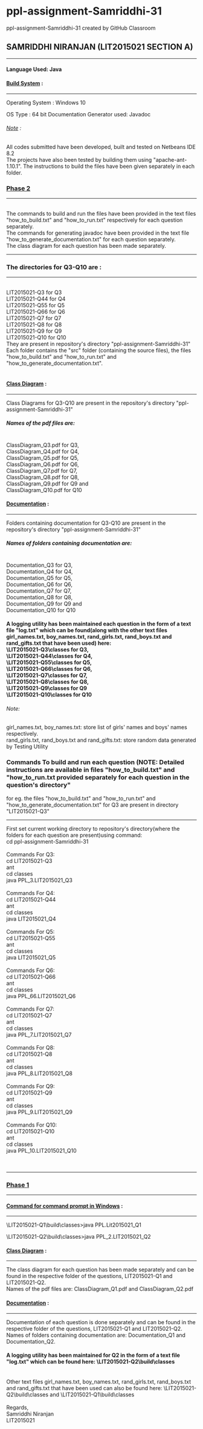 # ppl-assignment-Samriddhi-31
ppl-assignment-Samriddhi-31 created by GitHub Classroom
<h2>SAMRIDDHI NIRANJAN (LIT2015021   SECTION A)</h2>
<hr>

<h4>Language Used: Java </h4>
<h4><u>Build System</u> :</h4>
<hr>
Operating System : Windows 10 <p>
OS Type : 64 bit
Documentation Generator used: Javadoc<p>
<h6><u>Note</u> :</h6>
<p>All codes submitted have been developed, built and tested on Netbeans IDE 8.2
<br>
The projects have also been tested by building them using "apache-ant-1.10.1". The instructions to build the files have been given separately in each folder.

<h3><u>Phase 2</u></h3>
<hr>
<br>
The commands to build and run the files have been provided in the text files "how_to_build.txt" and "how_to_run.txt" respectively for each question separately.
<br>
The commands for generating javadoc have been provided in the text file "how_to_generate_documentation.txt" for each question separately.
<br>
The class diagram for each question has been made separately.<br>
<hr>
<h3>The directories for Q3-Q10 are :</h3>
<hr>
<br>LIT2015021-Q3 for Q3<br>LIT2015021-Q44 for Q4<br>LIT2015021-Q55 for Q5<br>LIT2015021-Q66 for Q6<br>LIT2015021-Q7 for Q7<br>LIT2015021-Q8 for Q8<br>LIT2015021-Q9 for Q9<br>LIT2015021-Q10 for Q10
<br>They are present in repository's directory "ppl-assignment-Samriddhi-31"
<br>
Each folder contains the "src" folder (containing the source files), the files "how_to_build.txt" and "how_to_run.txt" and "how_to_generate_documentation.txt".
<br>
<br>
<h4><u>Class Diagram</u> :</h4>
<hr>
Class Diagrams  for Q3-Q10 are present in the repository's directory "ppl-assignment-Samriddhi-31"
<br>
<h5>Names of the pdf files are:</h5> <br>ClassDiagram_Q3.pdf for Q3, <br>ClassDiagram_Q4.pdf for Q4, <br>ClassDiagram_Q5.pdf for Q5, <br>ClassDiagram_Q6.pdf for Q6,<br>ClassDiagram_Q7.pdf for Q7,<br>ClassDiagram_Q8.pdf for Q8,<br>ClassDiagram_Q9.pdf for Q9 and<br>ClassDiagram_Q10.pdf for Q10

<h4><u>Documentation</u> :</h4>
<hr>
Folders containing documentation for Q3-Q10 are present in the repository's directory "ppl-assignment-Samriddhi-31"
<br>
<h5>Names of folders containing documentation are:</h5> <br>Documentation_Q3 for Q3,<br>Documentation_Q4 for Q4,<br>Documentation_Q5 for Q5,<br>Documentation_Q6 for Q6,<br>Documentation_Q7 for Q7, <br>Documentation_Q8 for Q8,<br>Documentation_Q9 for Q9 and <br>Documentation_Q10 for Q10  

<h4>A logging utility has been maintained each question in the form of a text file "log.txt" which can be found(along with the other text files girl_names.txt, boy_names.txt, rand_girls.txt, rand_boys.txt and rand_gifts.txt that have been used) here:
<br>\LIT2015021-Q3\classes for Q3,<br>\LIT2015021-Q44\classes for Q4,<br>\LIT2015021-Q55\classes for Q5,<br>\LIT2015021-Q66\classes for Q6,<br>\LIT2015021-Q7\classes for Q7,<br>\LIT2015021-Q8\classes for Q8,<br>\LIT2015021-Q9\classes for Q9<br>\LIT2015021-Q10\classes for Q10
<h6>Note:</h6>
girl_names.txt, boy_names.txt: store list of girls' names and boys' names respectively.
<br>rand_girls.txt, rand_boys.txt and rand_gifts.txt: store random data generated by Testing Utility

<h3>Commands To build and run each question (NOTE: Detailed instructions are available in files "how_to_build.txt" and "how_to_run.txt provided separately for each question in the question's directory"</h3>
<p>for eg. the files "how_to_build.txt" and "how_to_run.txt" and "how_to_generate_documentation.txt" for Q3 are present in directory "LIT2015021-Q3"
<hr>
First set current working directory to repository's directory(where the folders for each question are present)using command:<br>
cd ppl-assignment-Samriddhi-31
<br><br>
Commands For Q3:<br>
cd LIT2015021-Q3<br>ant<br>cd classes<br>java PPL_3.LIT2015021_Q3<br><br>
Commands For Q4:<br>
cd LIT2015021-Q44<br>ant<br>cd classes<br>java LIT2015021_Q4<br><br>
Commands For Q5:<br>
cd LIT2015021-Q55<br>ant<br>cd classes<br>java LIT2015021_Q5<br><br>
Commands For Q6:<br>
cd LIT2015021-Q66<br>ant<br>cd classes<br>java PPL_66.LIT2015021_Q6<br><br>
Commands For Q7:<br>
cd LIT2015021-Q7<br>ant<br>cd classes<br>java PPL_7.LIT2015021_Q7<br><br>
Commands For Q8:<br>
cd LIT2015021-Q8<br>ant<br>cd classes<br>java PPL_8.LIT2015021_Q8<br><br>
Commands For Q9:<br>
cd LIT2015021-Q9<br>ant<br>cd classes<br>java PPL_9.LIT2015021_Q9<br><br>
Commands For Q10:<br>
cd LIT2015021-Q10<br>ant<br>cd classes<br>java PPL_10.LIT2015021_Q10<br><br>
<br>
<hr>
<h3><u>Phase 1</u></h3>
<hr>
<h4><u>Command for command prompt in Windows</u> :</h4>
<hr>
\LIT2015021-Q1\build\classes>java PPL.Lit2015021_Q1
<p>
\LIT2015021-Q2\build\classes>java PPL_2.LIT2015021_Q2


<h4><u>Class Diagram</u> :</h4>
<hr>
The class diagram for each question has been made separately and can be found in the respective folder of the questions, LIT2015021-Q1 and LIT2015021-Q2.
<br>
Names of the pdf files are: ClassDiagram_Q1.pdf and ClassDiagram_Q2.pdf

<h4><u>Documentation</u> :</h4>
<hr>
Documentation of each question is done separately and can be found in the respective folder of the questions,  LIT2015021-Q1 and LIT2015021-Q2.
<br>
Names of folders containing documentation are: Documentation_Q1 and Documentation_Q2.

<h4>A logging utility has been maintained for Q2 in the form of a text file "log.txt" which can be found here: 
\LIT2015021-Q2\build\classes</h4>
<br> Other text files girl_names.txt, boy_names.txt, rand_girls.txt, rand_boys.txt and rand_gifts.txt that have been used can also be found here:
\LIT2015021-Q2\build\classes and \LIT2015021-Q1\build\classes
<br>
<br>
Regards,
<br>
Samriddhi Niranjan
<br>
LIT2015021
